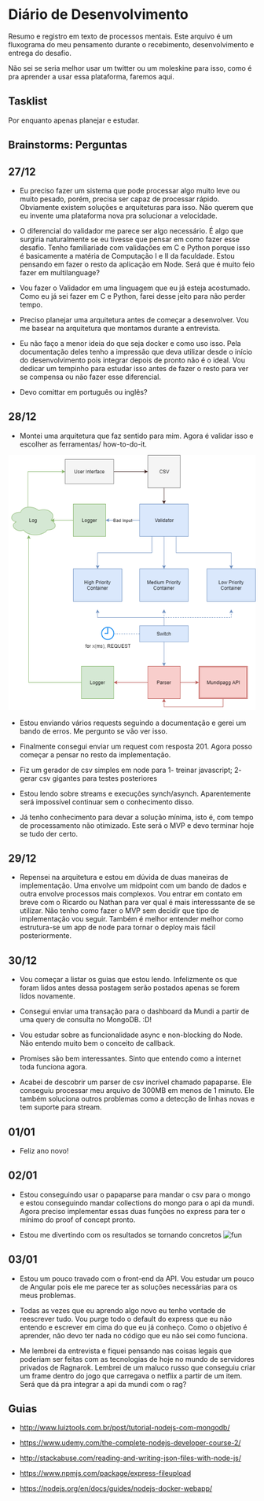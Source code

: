 # Diário de Desenvolvimento

Resumo e registro em texto de processos mentais. Este arquivo é um fluxograma do meu pensamento durante o recebimento, desenvolvimento e entrega do desafio.

Não sei se seria melhor usar um twitter ou um moleskine para isso, como é pra aprender a usar essa plataforma, faremos aqui.

## Tasklist

Por enquanto apenas planejar e estudar.

## Brainstorms: Perguntas

## 27/12

* Eu preciso fazer um sistema que pode processar algo muito leve ou muito pesado, porém, precisa ser capaz de processar rápido. Obviamente existem soluções e arquiteturas para isso. Não querem que eu invente uma plataforma nova pra solucionar a velocidade.


* O diferencial do validador me parece ser algo necessário. É algo que surgiria naturalmente se eu tivesse que pensar em como fazer esse desafio. Tenho familiariade com validações em C e Python porque isso é basicamente a matéria de Computação I e II da faculdade. Estou pensando em fazer o resto da aplicação em Node. Será que é muito feio fazer em multilanguage?


* Vou fazer o Validador em uma linguagem que eu já esteja acostumado. Como eu já sei fazer em C e Python, farei desse jeito para não perder tempo.


* Preciso planejar uma arquitetura antes de começar a desenvolver. Vou me basear na arquitetura que montamos durante a entrevista.



* Eu não faço a menor ideia do que seja docker e como uso isso. Pela documentação deles tenho a impressão que deva utilizar desde o início do desenvolvimento pois integrar depois de pronto não é o ideal. Vou dedicar um tempinho para estudar isso antes de fazer o resto para ver se compensa ou não fazer esse diferencial.


* Devo comittar em português ou inglês?

## 28/12


* Montei uma arquitetura que faz sentido para mim. Agora é validar isso e escolher as ferramentas/ how-to-do-it.

![Arquitetura](https://raw.githubusercontent.com/gabrieltet/app-mundipagg/master/etc/resources/diagram.png)

* Estou enviando vários requests seguindo a documentação e gerei um bando de erros. Me pergunto se vão ver isso.

* Finalmente consegui enviar um request com resposta 201. Agora posso começar a pensar no resto da implementação.

* Fiz um gerador de csv simples em node para 1- treinar javascript; 2- gerar csv gigantes para testes posteriores

* Estou lendo sobre streams e execuções synch/asynch. Aparentemente será impossível continuar sem o conhecimento disso.

* Já tenho conhecimento para devar a solução mínima, isto é, com tempo de processamento não otimizado. Este será o MVP e devo terminar hoje se tudo der certo.


## 29/12

* Repensei na arquitetura e estou em dúvida de duas maneiras de implementação. Uma envolve um midpoint com um bando de dados e outra envolve processos mais complexos. Vou entrar em contato em breve com o Ricardo ou Nathan para ver qual é mais interesssante de se utilizar. Não tenho como fazer o MVP sem decidir que tipo de implementação vou seguir. Também é melhor entender melhor como estrutura-se um app de node para tornar o deploy mais fácil posteriormente.

## 30/12

* Vou começar a listar os guias que estou lendo. Infelizmente os que foram lidos antes dessa postagem serão postados apenas se forem lidos novamente.

* Consegui enviar uma transação para o dashboard da Mundi a partir de uma query de consulta no MongoDB. :D!

* Vou estudar sobre as funcionalidade async e non-blocking do Node. Não entendo muito bem o conceito de callback.

* Promises são bem interessantes. Sinto que entendo como a internet toda funciona agora. 

* Acabei de descobrir um parser de csv incrível chamado papaparse. Ele conseguiu processar meu arquivo de 300MB em menos de 1 minuto. Ele também soluciona outros problemas como a detecção de linhas novas e tem suporte para stream. 

## 01/01

* Feliz ano novo!

## 02/01

* Estou conseguindo usar o papaparse para mandar o csv para o mongo e estou conseguindo mandar collections do mongo para o api da mundi. Agora preciso implementar essas duas funções no express para ter o mínimo do proof of concept pronto.

* Estou me divertindo com os resultados se tornando concretos
![fun](https://i.imgur.com/ylHnO4Z.png)

## 03/01

* Estou um pouco travado com o front-end da API. Vou estudar um pouco de Angular pois ele me parece ter as soluções necessárias para os meus problemas.

* Todas as vezes que eu aprendo algo novo eu tenho vontade de reescrever tudo. Vou purge todo o default do express que eu não entendo e escrever em cima do que eu já conheço. Como o objetivo é aprender, não devo ter nada no código que eu não sei como funciona.

* Me lembrei da entrevista e fiquei pensando nas coisas legais que poderiam ser feitas com as tecnologias de hoje no mundo de servidores privados de Ragnarok. Lembrei de um maluco russo que conseguiu criar um frame dentro do jogo que carregava o netflix a partir de um item. Será que dá pra integrar a api da mundi com o rag?

## Guias

- http://www.luiztools.com.br/post/tutorial-nodejs-com-mongodb/

- https://www.udemy.com/the-complete-nodejs-developer-course-2/

- http://stackabuse.com/reading-and-writing-json-files-with-node-js/

- https://www.npmjs.com/package/express-fileupload

- https://nodejs.org/en/docs/guides/nodejs-docker-webapp/
